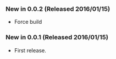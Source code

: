 ### New in 0.0.2 (Released 2016/01/15)
* Force build

### New in 0.0.1 (Released 2016/01/15)
* First release.